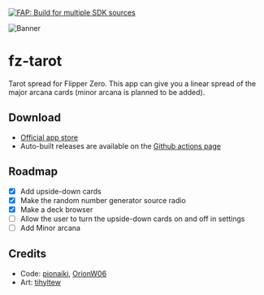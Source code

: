 [![FAP: Build for multiple SDK sources](https://github.com/pionaiki/fz-tarot/actions/workflows/build.yml/badge.svg)](https://github.com/pionaiki/fz-tarot/actions/workflows/build.yml)

![Banner](.flipcorg/banner.png)

# fz-tarot
Tarot spread for Flipper Zero. This app can give you a linear spread of the major arcana cards (minor arcana is planned to be added).

## Download
- [Official app store](https://lab.flipper.net/apps/tarot)
- Auto-built releases are available on the [Github actions page](https://github.com/pionaiki/fz-tarot/actions/workflows/build.yml)

## Roadmap
- [x] Add upside-down cards
- [x] Make the random number generator source radio
- [x] Make a deck browser
- [ ] Allow the user to turn the upside-down cards on and off in settings
- [ ] Add Minor arcana

## Credits
- Code: [pionaiki](https://github.com/pionaiki), [OrionW06](https://github.com/OrionW06)
- Art: [tihyltew](https://github.com/tihyltew)